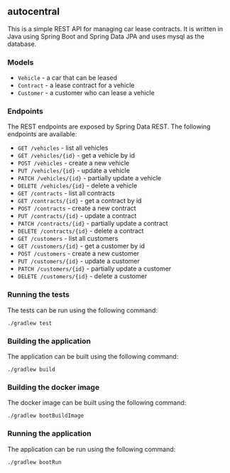 ## autocentral

This is a simple REST API for managing car lease contracts. It is written in Java using Spring Boot and Spring Data JPA and uses mysql as the database.



### Models

- `Vehicle` - a car that can be leased
- `Contract` - a lease contract for a vehicle
- `Customer` - a customer who can lease a vehicle

### Endpoints
The REST endpoints are exposed by Spring Data REST. The following endpoints are available:

- `GET /vehicles` - list all vehicles
- `GET /vehicles/{id}` - get a vehicle by id
- `POST /vehicles` - create a new vehicle
- `PUT /vehicles/{id}` - update a vehicle
- `PATCH /vehicles/{id}` - partially update a vehicle
- `DELETE /vehicles/{id}` - delete a vehicle
- `GET /contracts` - list all contracts
- `GET /contracts/{id}` - get a contract by id
- `POST /contracts` - create a new contract
- `PUT /contracts/{id}` - update a contract
- `PATCH /contracts/{id}` - partially update a contract
- `DELETE /contracts/{id}` - delete a contract
- `GET /customers` - list all customers
- `GET /customers/{id}` - get a customer by id
- `POST /customers` - create a new customer
- `PUT /customers/{id}` - update a customer
- `PATCH /customers/{id}` - partially update a customer
- `DELETE /customers/{id}` - delete a customer


### Running the tests

The tests can be run using the following command:

    ./gradlew test

### Building the application

The application can be built using the following command:

    ./gradlew build

### Building the docker image

The docker image can be built using the following command:

    ./gradlew bootBuildImage

### Running the application

The application can be run using the following command:

    ./gradlew bootRun